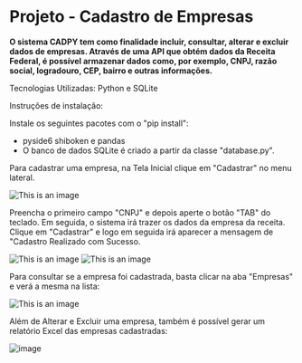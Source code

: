 # Projeto - Cadastro de Empresas
**O sistema CADPY tem como finalidade incluir, consultar, alterar e excluir dados de empresas. Através de uma API que obtém dados da Receita Federal, é possível armazenar dados como, por exemplo, CNPJ, razão social, logradouro, CEP, bairro e outras informações.**

Tecnologias Utilizadas: Python e SQLite

Instruções de instalação:

Instale os seguintes pacotes com o "pip install":
- pyside6 shiboken e pandas
- O banco de dados SQLite é criado a partir da classe "database.py". 

Para cadastrar uma empresa, na Tela Inicial clique em "Cadastrar" no menu lateral.

![This is an image](https://i.imgur.com/cfyiBv4.png)

Preencha o primeiro campo "CNPJ" e depois aperte o botão "TAB" do teclado. Em seguida, o sistema irá trazer os dados da empresa da receita. Clique em "Cadastrar" e logo em seguida irá aparecer a mensagem de "Cadastro Realizado com Sucesso.

![This is an image](https://i.imgur.com/GPjTzRK.png)
![This is an image](https://i.imgur.com/l9ouzZf.png)

Para consultar se a empresa foi cadastrada, basta clicar na aba "Empresas" e verá a mesma na lista:

![This is an image](https://i.imgur.com/dvoEvu4.png)

Além de Alterar e Excluir uma empresa, também é possível gerar um relatório Excel das empresas cadastradas:

![image](https://user-images.githubusercontent.com/15828302/189765788-248452b6-a225-4315-8d7c-f3010b51b47d.png)

